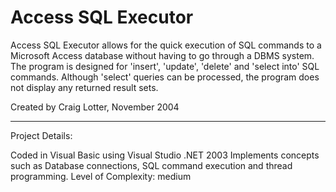 Access SQL Executor
===================

Access SQL Executor allows for the quick execution of SQL commands to a Microsoft Access database without having to go through a DBMS system. The program is designed for 'insert', 'update', 'delete' and 'select into' SQL commands. Although 'select' queries can be processed, the program does not display any returned result sets.  

Created by Craig Lotter, November 2004

*********************************

Project Details:  

Coded in Visual Basic using Visual Studio .NET 2003 Implements concepts such as Database connections, SQL command execution and thread programming. Level of Complexity: medium
